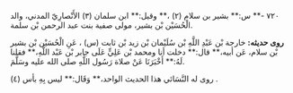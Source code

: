٧٢٠ -** س:** بشير بن سلام (٢) ،** وقيل:** ابن سلمان (٣) الأَنْصارِيّ المدني، والد الْحُسَيْن بْن بشير، مولى صفية بنت عبد الرحمن بْن سلمة.

**روى حديثه:** خارجة بْن عَبْدِ اللَّهِ بْن سُلَيْمان بْن زيد بْن ثابت (س) ، عَنِ الْحُسَيْن بْن بشير بْن سلام، عَن أبيه،** قال:** دخلت أنا ومحمد بْن عَلِيٍّ عَلَى جابر بْن عَبْد اللَّهِ،** فقلنا لَهُ:** أَخْبَرَنَا عَنْ صلاة رَسُول اللَّهِ صلى الله عليه وسَلَّمَ.

روى له النَّسَائي هذا الحديث الواحد،** وَقَال:** ليس بِهِ بأس (٤) .